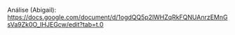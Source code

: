 Análise (Abigail): https://docs.google.com/document/d/1ogdQQ5p2lWHZqRkFQNUAnrzEMnGsVa9Zk0O_IHJEGcw/edit?tab=t.0
